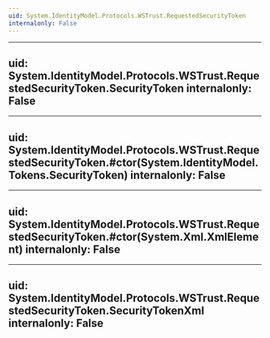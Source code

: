 ```yaml
---
uid: System.IdentityModel.Protocols.WSTrust.RequestedSecurityToken
internalonly: False
---
```


---
uid: System.IdentityModel.Protocols.WSTrust.RequestedSecurityToken.SecurityToken
internalonly: False
---

---
uid: System.IdentityModel.Protocols.WSTrust.RequestedSecurityToken.#ctor(System.IdentityModel.Tokens.SecurityToken)
internalonly: False
---

---
uid: System.IdentityModel.Protocols.WSTrust.RequestedSecurityToken.#ctor(System.Xml.XmlElement)
internalonly: False
---

---
uid: System.IdentityModel.Protocols.WSTrust.RequestedSecurityToken.SecurityTokenXml
internalonly: False
---
